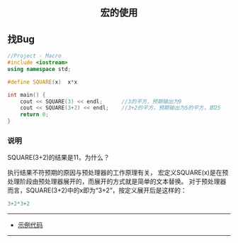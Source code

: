 <h2 align="center">宏的使用</h2>


## 找Bug

```cpp
//Project - Macro
#include <iostream>
using namespace std;

#define SQUARE(x)  x*x

int main() {
    cout << SQUARE(3) << endl;      //3的平方，预期输出为9
    cout << SQUARE(3+2) << endl;    //3+2的平方，预期输出为5的平方，即25
    return 0;
}
```

### 说明
SQUARE(3+2)的结果是11，为什么？<br>

执行结果不符预期的原因与预处理器的工作原理有关，
宏定义SQUARE(x)是在预处理阶段由预处理器展开的，而展开的方式就是简单的文本替换。
对于预处理器而言，SQUARE(3+2)中的x即为“3+2”，按定义展开后是这样的：

```cpp
3+2*3+2
```

---
* [示例代码](../../source/bug604/source/main.cpp)
---
